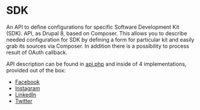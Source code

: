 # SDK

An API to define configurations for specific Software Development Kit (SDK). API, as Drupal 8, based on Composer. This allows you to describe needed configuration for SDK by defining a form for particular kit and easily grab its sources via Composer. In addition there is a possibility to process result of OAuth callback.

API description can be found in [api.php](api.php) and inside of 4 implementations, provided out of the box:
 
- [Facebook](modules/sdk_facebook)
- [Instagram](modules/sdk_instagram)
- [LinkedIn](modules/sdk_linkedin)
- [Twitter](modules/sdk_twitter)
